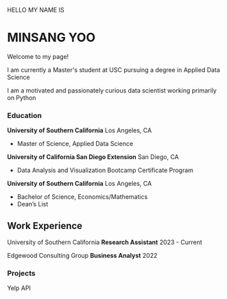 HELLO MY NAME IS 
# **MINSANG YOO**

Welcome to my page!

I am currently a Master's student at USC pursuing a degree in Applied Data Science

I am a motivated and passionately curious data scientist working primarily on Python

### Education

**University of Southern California** Los Angeles, CA
- Master of Science, Applied Data Science                                            

**University of California San Diego Extension** San Diego, CA
- Data Analysis and Visualization Bootcamp Certificate Program

**University of Southern California** Los Angeles, CA 
- Bachelor of Science, Economics/Mathematics
- Dean’s List


## Work Experience
University of Southern California
**Research Assistant**
2023 - Current

Edgewood Consulting Group
**Business Analyst**
2022



### Projects

Yelp API
